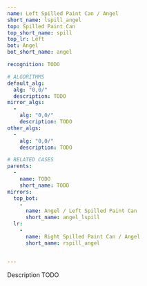 ```yaml
---
name: Left Spilled Paint Can / Angel
short_name: lspill_angel
top: Spilled Paint Can
top_short_name: spill
top_lr: Left
bot: Angel
bot_short_name: angel

recognition: TODO

# ALGORITHMS
default_alg:
  alg: "0,0/"
  description: TODO
mirror_algs:
  -
    alg: "0,0/"
    description: TODO
other_algs:
  -
    alg: "0,0/"
    description: TODO

# RELATED CASES
parents:
  -
    name: TODO
    short_name: TODO
mirrors:
  top_bot:
    -
      name: Angel / Left Spilled Paint Can
      short_name: angel_lspill
  lr:
    -
      name: Right Spilled Paint Can / Angel
      short_name: rspill_angel


---
```


Description TODO

